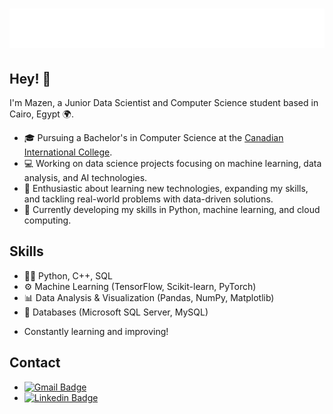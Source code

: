<h1 align="center">
  <img src="https://github.com/mazen00mohamed922/mazen00mohamed922/blob/main/name.svg" alt="Mazen Mohamed Fawzy" />
</h1>

## Hey! 👋
I'm Mazen, a Junior Data Scientist and Computer Science student based in Cairo, Egypt 🌍.

- 🎓 Pursuing a Bachelor's in Computer Science at the [Canadian International College](https://www.cic-cairo.edu.eg/).
- 💻 Working on data science projects focusing on machine learning, data analysis, and AI technologies.
- 🧠 Enthusiastic about learning new technologies, expanding my skills, and tackling real-world problems with data-driven solutions.
- 🌱 Currently developing my skills in Python, machine learning, and cloud computing.

## Skills
- 👨‍💻 Python, C++, SQL
- ⚙️ Machine Learning (TensorFlow, Scikit-learn, PyTorch)
- 📊 Data Analysis & Visualization (Pandas, NumPy, Matplotlib)
- 💽 Databases (Microsoft SQL Server, MySQL)
+ Constantly learning and improving!

## Contact
- [![Gmail Badge](https://img.shields.io/badge/-mazen.m.fawzy23@gmail.com-c14438?style=flat&logo=Gmail&logoColor=white)](mailto:mazen.m.fawzy23@gmail.com "Connect via Email")
- [![Linkedin Badge](https://img.shields.io/badge/-LinkedIn-0072b1?style=flat&logo=Linkedin&logoColor=white)](https://www.linkedin.com/in/mazen-mohamed-846868258/ "Connect on LinkedIn")
